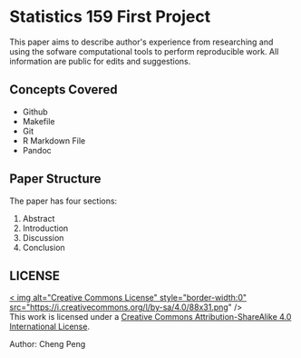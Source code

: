 # Statistics 159 First Project

This paper aims to describe author's experience from researching and using the sofware computational tools to perform reproducible work. All information are public for edits and suggestions.

## Concepts Covered

* Github
* Makefile
* Git
* R Markdown File
* Pandoc

## Paper Structure

The paper has four sections:

1. Abstract
2. Introduction
3. Discussion
4. Conclusion

## LICENSE

<a rel="license" href=" ">< img alt="Creative Commons License" style="border-width:0" src="https://i.creativecommons.org/l/by-sa/4.0/88x31.png" /></a ><br />This work is licensed under a <a rel="license" href="http://creativecommons.org/licenses/by-sa/4.0/">Creative Commons Attribution-ShareAlike 4.0 International License</a >.

Author: Cheng Peng
